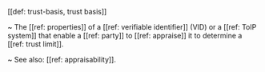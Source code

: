 [[def: trust-basis, trust basis]]

~ The [[ref: properties]] of a [[ref: verifiable identifier]] (VID) or a [[ref: ToIP system]] that enable a [[ref: party]] to [[ref: appraise]] it to determine a [[ref: trust limit]].

~ See also: [[ref: appraisability]].

